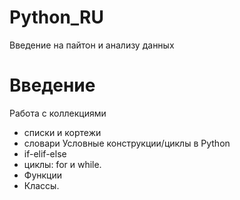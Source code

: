 # Python_RU
Введение на пайтон и анализу данных

# Введение

Работа с коллекциями
- списки и кортежи
- словари
Условные конструкции/циклы в Python
- if-elif-else
- циклы: for и while.
- Функции
- Классы.
